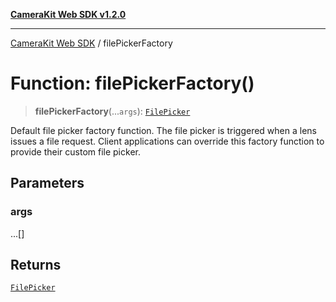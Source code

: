 [**CameraKit Web SDK v1.2.0**](../README.md)

***

[CameraKit Web SDK](../globals.md) / filePickerFactory

# Function: filePickerFactory()

> **filePickerFactory**(...`args`): [`FilePicker`](../type-aliases/FilePicker.md)

Default file picker factory function. The file picker is triggered when a lens issues a file request.
Client applications can override this factory function to provide their custom file picker.

## Parameters

### args

...[]

## Returns

[`FilePicker`](../type-aliases/FilePicker.md)
